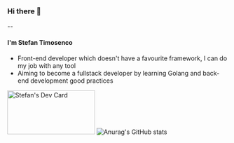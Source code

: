### Hi there 👋
--

#### I'm Stefan Timosenco

- Front-end developer which doesn't have a favourite framework, I can do my job with any tool
- Aiming to become a fullstack developer by learning Golang and back-end development good practices

<!--
**st3fun1/st3fun1** is a ✨ _special_ ✨ repository because its `README.md` (this file) appears on your GitHub profile.

Here are some ideas to get you started:

- 🔭 I’m currently working on ...
- 👯 I’m looking to collaborate on ...
- 🤔 I’m looking for help with ...
- 💬 Ask me about ...
- 📫 How to reach me: ...
- 😄 Pronouns: ...
- ⚡ Fun fact: ...
-->
<a href="https://app.daily.dev/stefantimosenco"><img src="https://api.daily.dev/devcards/77847b231c93458ab134ccbc64c6f200.png?r=io5" width="200px" height="100px" alt="Stefan's Dev Card"/></a>
![Anurag's GitHub stats](https://github-readme-stats.vercel.app/api?username=st3fun1&show_icons=true)

